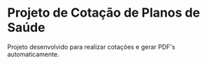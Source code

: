 # Projeto de Cotação de Planos de Saúde

Projeto desenvolvido para realizar cotações e gerar PDF's automaticamente.